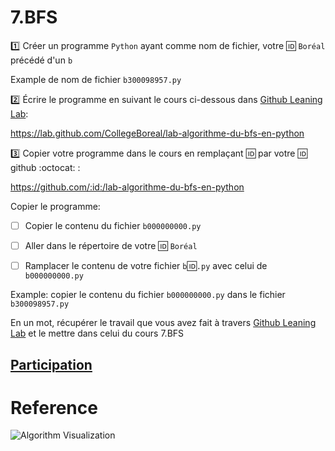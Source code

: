 # 7.BFS

:one: Créer un programme `Python` ayant comme nom de fichier, votre :id: `Boréal` précédé d'un `b`

Example de nom de fichier `b300098957.py`

:two: Écrire le programme en suivant le cours ci-dessous dans [Github Leaning Lab](https://lab.github.com/CollegeBoreal):

https://lab.github.com/CollegeBoreal/lab-algorithme-du-bfs-en-python


:three: Copier votre programme dans le cours en remplaçant :id: par votre :id: github :octocat: :


https://github.com/:id:/lab-algorithme-du-bfs-en-python

Copier le programme:

- [ ] Copier le contenu du fichier `b000000000.py`

- [ ] Aller dans le répertoire de votre :id: `Boréal`

- [ ] Ramplacer le contenu de votre fichier `b`:id:`.py` avec celui de `b000000000.py`

Example: copier le contenu du fichier `b000000000.py` dans le fichier `b300098957.py`

En un mot, récupérer le travail que vous avez fait à travers [Github Leaning Lab](https://lab.github.com/CollegeBoreal) et le mettre dans celui du cours 7.BFS

## [Participation](.scripts/Participation.md)

# Reference

![Algorithm Visualization](https://upload.wikimedia.org/wikipedia/commons/5/5d/Breadth-First-Search-Algorithm.gif)
